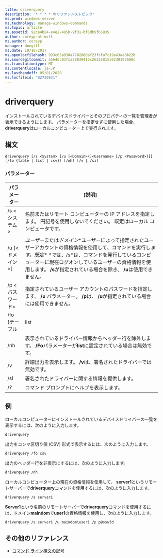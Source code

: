```yaml
---
title: driverquery
description: '* * * * のリファレンストピック'
ms.prod: windows-server
ms.technology: manage-windows-commands
ms.topic: article
ms.assetid: 92ca4b84-e4e2-405b-9f31-bf6db9f66839
author: coreyp-at-msft
ms.author: coreyp
manager: dongill
ms.date: 10/16/2017
ms.openlocfilehash: 993c05a930a7702880af23fcfa7c19a43aa8b22b
ms.sourcegitcommit: ab64dc83fca28039416c26226815502d0193500c
ms.translationtype: MT
ms.contentlocale: ja-JP
ms.lasthandoff: 05/01/2020
ms.locfileid: "82720831"
---
```

# <a name="driverquery"></a>driverquery



インストールされているデバイスドライバーとそのプロパティの一覧を管理者が表示できるようにします。 パラメーターを指定せずに使用した場合、 **driverquery**はローカルコンピューター上で実行されます。



## <a name="syntax"></a>構文

```
driverquery [/s <System> [/u [<Domain>\]<Username> [/p <Password>]]] [/fo {table | list | csv}] [/nh] [/v | /si]
```

### <a name="parameters"></a>パラメーター

|         パラメーター         |                                                                                                                                         [説明]                                                                                                                                          |
|---------------------------|----------------------------------------------------------------------------------------------------------------------------------------------------------------------------------------------------------------------------------------------------------------------------------------------|
|       /s \<システム>        |                                                                                      名前またはリモート コンピューターの IP アドレスを指定します。 円記号を使用しないでください。 既定はローカル コンピュータです。                                                                                       |
| /u [\<ドメイン>\]<Username> | *ユーザー*または*ドメイン*\*ユーザーによって指定されたユーザーアカウントの資格情報を使用して、コマンドを実行し<em>ます。既定\* \*で</em>は、/s\*は、コマンドを発行しているコンピューターに現在ログオンしているユーザーの資格情報を使用します。 **/s**が指定されている場合を除き、 **/u**は使用できません。 |
|      /p \<パスワード>       |                                                                           指定されているユーザー アカウントのパスワードを指定します、 **/u** パラメーター。 **/p**は、 **/u**が指定されている場合には使用できません。                                                                            |
|        /fo {テーブル         |                                                                                                                                             list                                                                                                                                             |
|            /nh            |                                                                                      表示されているドライバー情報からヘッダー行を除外します。 **/Fo**パラメーターが**list**に設定されている場合は無効です。                                                                                      |
|            /v             |                                                                                                               詳細出力を表示します。 **/v**は、署名されたドライバーでは無効です。                                                                                                               |
|            /si            |                                                                                                                          署名されたドライバーに関する情報を提供します。                                                                                                                          |
|            /?             |                                                                                                                             コマンド プロンプトにヘルプを表示します。                                                                                                                             |

## <a name="examples"></a>例

ローカルコンピューターにインストールされているデバイスドライバーの一覧を表示するには、次のように入力します。
```
driverquery 
```
出力をコンマ区切り値 (CSV) 形式で表示するには、次のように入力します。
```
driverquery /fo csv 
```
出力のヘッダー行を非表示にするには、次のように入力します。
```
driverquery /nh 
```
ローカルコンピューター上の現在の資格情報を使用して、 **server1**というリモートサーバーで**driverquery**コマンドを使用するには、次のように入力します。
```
driverquery /s server1
```
**Server1**という名前のリモートサーバーで**driverquery**コマンドを使用するには、ドメイン**maindom**で**user1**の資格情報を使用し、次のように入力します。
```
driverquery /s server1 /u maindom\user1 /p p@ssw3d
```

## <a name="additional-references"></a>その他のリファレンス

- [コマンド ライン構文の記号](command-line-syntax-key.md)